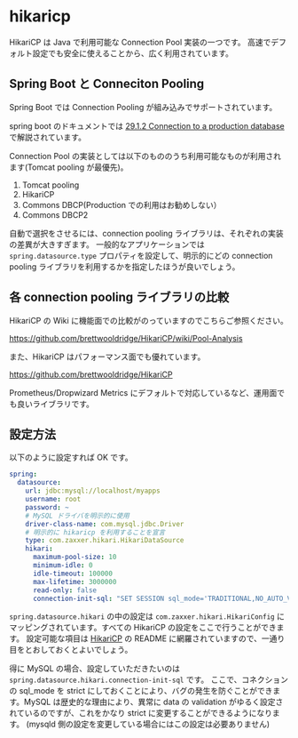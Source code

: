 # hikaricp

HikariCP は Java で利用可能な Connection Pool 実装の一つです。
高速でデフォルト設定でも安全に使えることから、広く利用されています。

## Spring Boot と Conneciton Pooling

Spring Boot では Connection Pooling が組み込みでサポートされています。

spring boot のドキュメントでは [29.1.2 Connection to a production database](http://docs.spring.io/spring-boot/docs/current/reference/html/boot-features-sql.html) で解説されています。

Connection Pool の実装としては以下のもののうち利用可能なものが利用されます(Tomcat pooling が最優先)。

 1. Tomcat pooling
 2. HikariCP
 3. Commons DBCP(Production での利用はお勧めしない）
 4. Commons DBCP2

自動で選択をさせるには、connection pooling ライブラリは、それぞれの実装の差異が大きすぎます。
一般的なアプリケーションでは `spring.datasource.type` プロパティを設定して、明示的にどの connection pooling ライブラリを利用するかを指定したほうが良いでしょう。

## 各 connection pooling ライブラリの比較

HikariCP の Wiki に機能面での比較がのっていますのでこちらご参照ください。

https://github.com/brettwooldridge/HikariCP/wiki/Pool-Analysis

また、HikariCP はパフォーマンス面でも優れています。

https://github.com/brettwooldridge/HikariCP

Prometheus/Dropwizard Metrics にデフォルトで対応しているなど、運用面でも良いライブラリです。

## 設定方法

以下のように設定すれば OK です。

```yml
spring:
  datasource:
    url: jdbc:mysql://localhost/myapps
    username: root
    password: ~
    # MySQL ドライバを明示的に使用
    driver-class-name: com.mysql.jdbc.Driver
    # 明示的に hikaricp を利用することを宣言
    type: com.zaxxer.hikari.HikariDataSource
    hikari:
      maximum-pool-size: 10
      minimum-idle: 0
      idle-timeout: 100000
      max-lifetime: 3000000
      read-only: false
      connection-init-sql: "SET SESSION sql_mode='TRADITIONAL,NO_AUTO_VALUE_ON_ZERO,ONLY_FULL_GROUP_BY'"
```

`spring.datasource.hikari` の中の設定は `com.zaxxer.hikari.HikariConfig` にマッピングされています。すべての HikariCP の設定をここで行うことができます。
設定可能な項目は [HikariCP](https://github.com/brettwooldridge/HikariCP) の README に網羅されていますので、一通り目をとおしておくとよいでしょう。

得に MySQL の場合、設定していただきたいのは `spring.datasource.hikari.connection-init-sql` です。
ここで、コネクションの sql_mode を strict にしておくことにより、バグの発生を防ぐことができます。MySQL は歴史的な理由により、異常に data の validation がゆるく設定されているのですが、これをかなり strict に変更することができるようになります。
(mysqld 側の設定を変更している場合にはこの設定は必要ありません)
